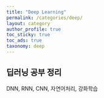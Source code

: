 ```yaml
---
title: "Deep Learning"
permalink: /categories/deep/
layout: category
author_profile: true
toc_sticky: true
toc_ads: true
taxonomy: deep
---
```


## 딥러닝 공부 정리

DNN, RNN, CNN, 자연어처리, 강화학습
